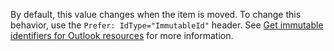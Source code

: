 <!-- markdownlint-disable MD041 -->
By default, this value changes when the item is moved. To change this behavior, use the `Prefer: IdType="ImmutableId"` header. See [Get immutable identifiers for Outlook resources](/graph/outlook-immutable-id) for more information.